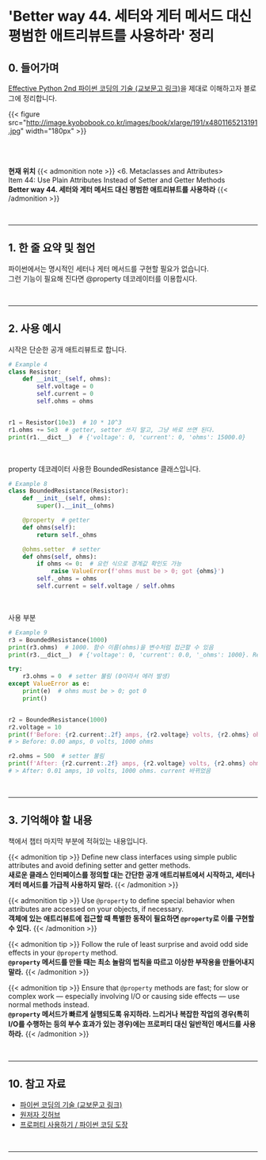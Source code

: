 # 'Better way 44. 세터와 게터 메서드 대신 평범한 애트리뷰트를 사용하라' 정리


## 0. 들어가며

[Effective Python 2nd 파이썬 코딩의 기술 (교보문고 링크)](http://digital.kyobobook.co.kr/digital/ebook/ebookDetail.ink?selectedLargeCategory=001&barcode=4801165213191&orderClick=LEH&Kc=)을 제대로 이해하고자 블로그에 정리합니다.

{{< figure src="http://image.kyobobook.co.kr/images/book/xlarge/191/x4801165213191.jpg" width="180px" >}}

<br/>
<br/>

**현재 위치**
{{< admonition note >}}
<6. Metaclasses and Attributes>  
Item 44: Use Plain Attributes Instead of Setter and Getter Methods  
**Better way 44. 세터와 게터 메서드 대신 평범한 애트리뷰트를 사용하라**
{{< /admonition >}}


<br/>

---

## 1. 한 줄 요약 및 첨언

파이썬에서는 명시적인 세터나 게터 메서드를 구현할 필요가 없습니다.  
그런 기능이 필요해 진다면 @property 데코레이터를 이용합시다.


<br/>

---

## 2. 사용 예시

시작은 단순한 공개 애트리뷰트로 합니다.

```python
# Example 4
class Resistor:
    def __init__(self, ohms):
        self.voltage = 0
        self.current = 0
        self.ohms = ohms


r1 = Resistor(10e3)  # 10 * 10^3
r1.ohms += 5e3  # getter, setter 쓰지 말고, 그냥 바로 쓰면 된다.
print(r1.__dict__)  # {'voltage': 0, 'current': 0, 'ohms': 15000.0}
```

<br/>

property 데코레이터 사용한 BoundedResistance 클래스입니다.

```python
# Example 8
class BoundedResistance(Resistor):
    def __init__(self, ohms):
        super().__init__(ohms)

    @property  # getter
    def ohms(self):
        return self._ohms

    @ohms.setter  # setter
    def ohms(self, ohms):
        if ohms <= 0:  # 요런 식으로 경계값 확인도 가능
            raise ValueError(f'ohms must be > 0; got {ohms}')
        self._ohms = ohms
        self.current = self.voltage / self.ohms
```
<br>


사용 부분


```python
# Example 9
r3 = BoundedResistance(1000)
print(r3.ohms)  # 1000. 함수 이름(ohms)을 변수처럼 접근할 수 있음
print(r3.__dict__)  # {'voltage': 0, 'current': 0.0, '_ohms': 1000}. Resistor 의 ohms 는 가려짐(?)

try:
    r3.ohms = 0  # setter 불림 (0이라서 에러 발생)
except ValueError as e:
    print(e)  # ohms must be > 0; got 0
    print()


r2 = BoundedResistance(1000)
r2.voltage = 10
print(f'Before: {r2.current:.2f} amps, {r2.voltage} volts, {r2.ohms} ohms')
# > Before: 0.00 amps, 0 volts, 1000 ohms

r2.ohms = 500  # setter 불림
print(f'After: {r2.current:.2f} amps, {r2.voltage} volts, {r2.ohms} ohms')
# > After: 0.01 amps, 10 volts, 1000 ohms. current 바뀌었음
```

<br/>

---

## 3. 기억해야 할 내용

책에서 챕터 마지막 부분에 적혀있는 내용입니다.

{{< admonition tip >}}
Define new class interfaces using simple public attributes and avoid defining setter and getter methods.  
**새로운 클래스 인터페이스를 정의할 대는 간단한 공개 애트리뷰트에서 시작하고, 세터나 게터 메서드를 가급적 사용하지 말라.**
{{< /admonition >}}

{{< admonition tip >}}
Use `@property` to define special behavior when attributes are accessed on your objects, if necessary.  
**객체에 있는 애트리뷰트에 접근할 때 특별한 동작이 필요하면 `@property`로 이를 구현할 수 있다.**
{{< /admonition >}}

{{< admonition tip >}}
Follow the rule of least surprise and avoid odd side effects in your `@property` method.  
**`@property` 메서드를 만들 때는 최소 놀람의 법칙을 따르고 이상한 부작용을 만들어내지 말라.**
{{< /admonition >}}

{{< admonition tip >}}
Ensure that `@property` methods are fast; for slow or complex work — especially involving I/O or causing side effects — use normal methods instead.  
**`@property` 메서드가 빠르게 실행되도록 유지하라. 느리거나 복잡한 작업의 경우(특히 I/O를 수행하는 등의 부수 효과가 있는 경우)에는 프로퍼티 대신 일반적인 메서드를 사용하라.**
{{< /admonition >}}

<br/>

---

## 10. 참고 자료

- [파이썬 코딩의 기술 (교보문고 링크)](http://digital.kyobobook.co.kr/digital/ebook/ebookDetail.ink?selectedLargeCategory=001&barcode=4801165213191&orderClick=LEH&Kc=)
- [원저자 깃허브](https://github.com/bslatkin/effectivepython/blob/master/example_code/item_44.py)
- [프로퍼티 사용하기 / 파이썬 코딩 도장](https://dojang.io/mod/page/view.php?id=2476)

<br/>

---
